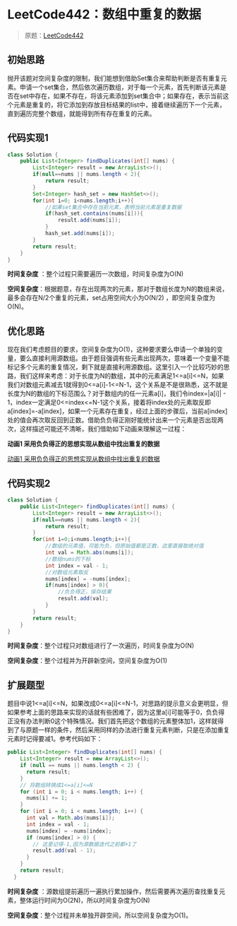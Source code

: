 # LeetCode442：数组中重复的数据

> 原题：[LeetCode442](https://leetcode-cn.com/problems/find-all-duplicates-in-an-array/)

## 初始思路

抛开该题对空间复杂度的限制，我们能想到借助Set集合来帮助判断是否有重复元素。申请一个set集合，然后依次遍历数组，对于每一个元素，首先判断该元素是否在set中存在，如果不存在，将该元素添加到set集合中；如果存在，表示当前这个元素是重复的，将它添加到存放目标结果的list中，接着继续遍历下一个元素，直到遍历完整个数组，就能得到所有存在重复的元素。

## 代码实现1

```java
class Solution {
    public List<Integer> findDuplicates(int[] nums) {
        List<Integer> result = new ArrayList<>();
        if(null==nums || nums.length < 2){
            return result;
        }
        Set<Integer> hash_set = new HashSet<>();
        for(int i=0; i<nums.length;i++){
            //如果set集合中存在当前元素，表明当前元素是重复数据
            if(hash_set.contains(nums[i])){
                result.add(nums[i]);
            }
            hash_set.add(nums[i]);
        }
        return result;
    }
}
```

**时间复杂度** ：整个过程只需要遍历一次数组，时间复杂度为O(N) 

**空间复杂度**：根据题意，存在出现两次的元素，那对于数组长度为N的数组来说，最多会存在N/2个重复的元素，set占用空间大小为O(N/2) ，即空间复杂度为O(N)。 

## 优化思路

现在我们考虑题目的要求，空间复杂度为O(1)，这种要求要么申请一个单独的变量，要么直接利用源数组。由于题目强调有些元素出现两次，意味着一个变量不能标记多个元素的重复情况，剩下就是直接利用源数组。这里引入一个比较巧妙的思路，我们这样来考虑：对于长度为N的数组，其中的元素满足1<=a[i]<=N，如果我们对数组元素减去1就得到0<=a[i]-1<=N-1，这个关系是不是很熟悉，这不就是长度为N的数组的下标范围么？对于数组内的任一元素a[i]，我们令index=|a[i]| - 1，index一定满足0<=index<=N-1这个关系，接着将index处的元素取反即a[index]=-a[index]，如果一个元素存在重复，经过上面的步骤后，当前a[index]处的值会再次取反回到正数。借助负负得正刚好能统计出来一个元素是否出现两次，这样描述可能还不清晰，我们借助如下动画来理解这一过程：

**动画1 采用负负得正的思想实现从数组中找出重复的数据**

[动画1 采用负负得正的思想实现从数组中找出重复的数据](/_media/Leetcode442.mp4  ' :include  :type=video controls width:100% height=400px')

## 代码实现2

```java
class Solution {
    public List<Integer> findDuplicates(int[] nums) {
        List<Integer> result = new ArrayList<>();
        if(null==nums || nums.length < 2){
            return result;
        }
        for(int i=0;i<nums.length;i++){
            //数组的元素值，可能为负，但原始值都是正数，这里直接取绝对值
            int val = Math.abs(nums[i]);
            //数组nums的下标
            int index = val - 1;
            //对数组元素取反
            nums[index] = -nums[index];
            if(nums[index] > 0){
                //负负得正，保存结果
                result.add(val);
            }
        }
        return result;
    }
}
```

**时间复杂度**：整个过程只对数组进行了一次遍历，时间复杂度为O(N)

**空间复杂度**：整个过程并为开辟新空间，空间复杂度为O(1)

## 扩展题型

题目中说1<=a[i]<=N，如果改成0<=a[i]<=N-1，对思路的提示意义会更明显，但如果参考上面的思路来实现的话就有些困难了，因为这里a[i]可能等于0，负负得正没有办法判断0这个特殊情况。我们首先把这个数组的元素整体加1，这样就得到了与原题一样的条件，然后采用同样的办法进行重复元素判断，只是在添加重复元素时记得要减1。参考代码如下：

```java
public List<Integer> findDuplicates(int[] nums) {
    List<Integer> result = new ArrayList<>();
    if (null == nums || nums.length < 2) {
      return result;
    }
    // 将数组转换成1<=a[i]<=N
    for (int i = 0; i < nums.length; i++) {
      nums[i] += 1;
    }
    for (int i = 0; i < nums.length; i++) {
      int val = Math.abs(nums[i]);
      int index = val - 1;
      nums[index] = -nums[index];
      if (nums[index] > 0) {
        // 这里记得-1,因为源数据迭代之前都+1了
        result.add(val - 1);
      }
    }
    return result;
  }
```

**时间复杂度** ：源数组提前遍历一遍执行累加操作，然后需要再次遍历查找重复元素，整体运行时间为O(2N)，所以时间复杂度为O(N) 

**空间复杂度**：整个过程并未单独开辟空间，所以空间复杂度为O(1)。